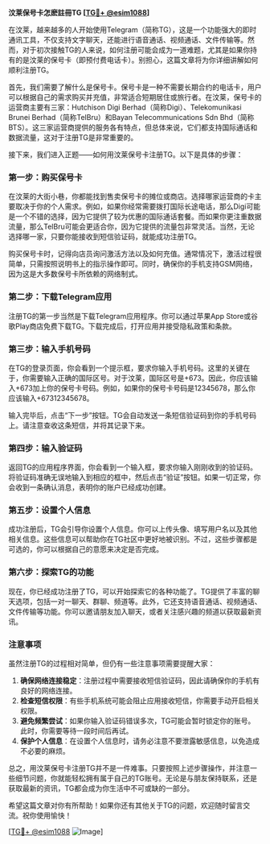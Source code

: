 **汶莱保号卡怎麽註冊TG [[TG💪+ @esim1088](https://t.me/s/esim1088)]**

在汶莱，越来越多的人开始使用Telegram（简称TG），这是一个功能强大的即时通讯工具，不仅支持文字聊天，还能进行语音通话、视频通话、文件传输等。然而，对于初次接触TG的人来说，如何注册可能会成为一道难题，尤其是如果你持有的是汶莱的保号卡（即预付费电话卡）。别担心，这篇文章将为你详细讲解如何顺利注册TG。

首先，我们需要了解什么是保号卡。保号卡是一种不需要长期合约的电话卡，用户可以根据自己的需求购买并充值，非常适合短期居住或旅行者。在汶莱，保号卡的运营商主要有三家：Hutchison Digi Berhad（简称Digi）、Telekomunikasi Brunei Berhad（简称TelBru）和Bayan Telecommunications Sdn Bhd（简称BTS）。这三家运营商提供的服务各有特点，但总体来说，它们都支持国际通话和数据流量，这对于注册TG是非常重要的。

接下来，我们进入正题——如何用汶莱保号卡注册TG。以下是具体的步骤：

### 第一步：购买保号卡

在汶莱的大街小巷，你都能找到售卖保号卡的摊位或商店。选择哪家运营商的卡主要取决于你的个人需求。例如，如果你经常需要拨打国际长途电话，那么Digi可能是一个不错的选择，因为它提供了较为优惠的国际通话套餐。而如果你更注重数据流量，那么TelBru可能会更适合你，因为它提供的流量包非常灵活。当然，无论选择哪一家，只要你能接收到短信验证码，就能成功注册TG。

购买保号卡时，记得向店员询问激活方法以及如何充值。通常情况下，激活过程很简单，只需按照说明书上的指示操作即可。同时，确保你的手机支持GSM网络，因为这是大多数保号卡所依赖的网络制式。

### 第二步：下载Telegram应用

注册TG的第一步当然是下载Telegram应用程序。你可以通过苹果App Store或谷歌Play商店免费下载TG。下载完成后，打开应用并接受隐私政策和条款。

### 第三步：输入手机号码

在TG的登录页面，你会看到一个提示框，要求你输入手机号码。这里的关键在于，你需要输入正确的国际区号。对于汶莱，国际区号是+673。因此，你应该输入+673加上你的保号卡号码。例如，如果你的保号卡号码是12345678，那么你应该输入+67312345678。

输入完毕后，点击“下一步”按钮。TG会自动发送一条短信验证码到你的手机号码上。请注意查收这条短信，并将其记录下来。

### 第四步：输入验证码

返回TG的应用程序界面，你会看到一个输入框，要求你输入刚刚收到的验证码。将验证码准确无误地输入到相应的框中，然后点击“验证”按钮。如果一切正常，你会收到一条确认消息，表明你的账户已经成功创建。

### 第五步：设置个人信息

成功注册后，TG会引导你设置个人信息。你可以上传头像、填写用户名以及其他相关信息。这些信息可以帮助你在TG社区中更好地被识别。不过，这些步骤都是可选的，你可以根据自己的意愿来决定是否完成。

### 第六步：探索TG的功能

现在，你已经成功注册了TG，可以开始探索它的各种功能了。TG提供了丰富的聊天选项，包括一对一聊天、群聊、频道等。此外，它还支持语音通话、视频通话、文件传输等功能。你可以邀请朋友加入聊天，或者关注感兴趣的频道以获取最新资讯。

### 注意事项

虽然注册TG的过程相对简单，但仍有一些注意事项需要提醒大家：

1. **确保网络连接稳定**：注册过程中需要接收短信验证码，因此请确保你的手机有良好的网络连接。
2. **检查短信权限**：有些手机系统可能会阻止应用接收短信，你需要手动开启相关权限。
3. **避免频繁尝试**：如果你输入验证码错误多次，TG可能会暂时锁定你的账号。此时，你需要等待一段时间后再试。
4. **保护个人信息**：在设置个人信息时，请务必注意不要泄露敏感信息，以免造成不必要的麻烦。

总之，用汶莱保号卡注册TG并不是一件难事。只要按照上述步骤操作，并注意一些细节问题，你就能轻松拥有属于自己的TG账号。无论是与朋友保持联系，还是获取最新的资讯，TG都会成为你生活中不可或缺的一部分。

希望这篇文章对你有所帮助！如果你还有其他关于TG的问题，欢迎随时留言交流。祝你使用愉快！

[[TG💪+ @esim1088](https://t.me/s/esim1088) ![Image](https://i.postimg.cc/4NQfJmqS/Snipaste-2025-05-13-00-14-12.png)]